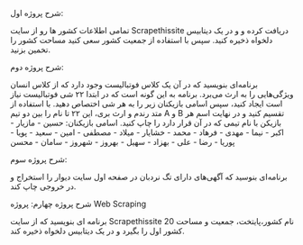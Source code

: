  شرح پروژه اول:

تمامی اطلاعات کشور ها رو از سایت Scrapethissite دریافت کرده و و در یک دیتابیس دلخواه ذخیره کنید. سپس با استفاده از جمعیت کشور سعی کنید مساحت کشور را تخمین بزنید.


شرح پروژه دوم:

برنامه‌ای بنویسید که در آن یک کلاس فوتبالیست وجود دارد که از کلاس انسان ویژگی‌هایی را به ارث می‌برد.
برنامه به این گونه است که در ابتدا ۲۲ شی فوتبالیست نیاز است ایجاد کنید، سپس اسامی بازیکنان زیر را به هر شی اختصاص دهید. با استفاده از متد رندم و ارث بری، این ۲۲ تا نام را  بین دو تیم A  و B تقسیم کنید و در نهایت اسم هر بازیکن با نام تیمی که در آن قرار دارد را چاپ کنید.
اسامی بازیکنان:
حسین - مازیار - اکبر - نیما -  مهدی - فرهاد - محمد - خشایار - میلاد - مصطفی - امین - سعید - پویا - پوریا - رضا - علی - بهزاد - سهیل - بهروز - شهروز - سامان - محسن


شرح پروژه سوم:

برنامه‌ای بنوسید که آگهی‌های دارای تگ نردبان در صفحه اول سایت دیوار را استخراج و در خروجی چاپ کند.


شرح پروژه چهارم: پروژه Web Scraping

برنامه ای بنویسید که از سایت Scrapethissite نام کشور،پایتخت، جمعیت و مساحت 20 کشور اول را بگیرد و در یک دیتابیس دلخواه ذخیره کند.

